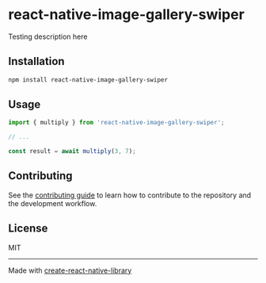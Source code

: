 # react-native-image-gallery-swiper

Testing description here 

## Installation

```sh
npm install react-native-image-gallery-swiper
```

## Usage

```js
import { multiply } from 'react-native-image-gallery-swiper';

// ...

const result = await multiply(3, 7);
```

## Contributing

See the [contributing guide](CONTRIBUTING.md) to learn how to contribute to the repository and the development workflow.

## License

MIT

---

Made with [create-react-native-library](https://github.com/callstack/react-native-builder-bob)
